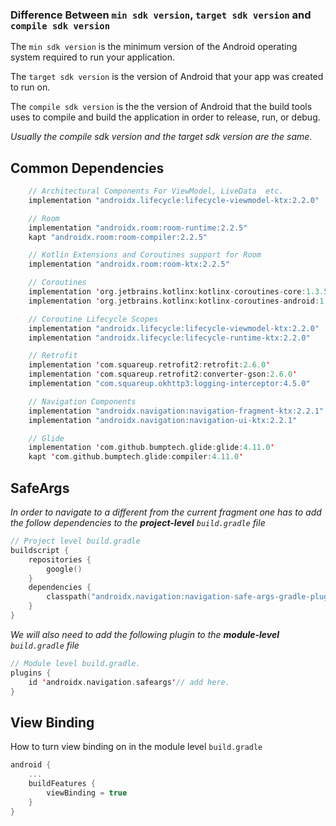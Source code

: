 ### Difference Between `min sdk version`, `target sdk version` and `compile sdk version`

The `min sdk version` is the minimum version of the Android operating system required to run your application.

The `target sdk version` is the version of Android that your app was created to run on.

The `compile sdk version` is the the version of Android that the build tools uses to compile and build the application in order to release, run, or debug.

*Usually the compile sdk version and the target sdk version are the same.*

## Common Dependencies

```kotlin 
    // Architectural Components For ViewModel, LiveData  etc.
    implementation "androidx.lifecycle:lifecycle-viewmodel-ktx:2.2.0"

    // Room
    implementation "androidx.room:room-runtime:2.2.5"
    kapt "androidx.room:room-compiler:2.2.5"

    // Kotlin Extensions and Coroutines support for Room
    implementation "androidx.room:room-ktx:2.2.5"

    // Coroutines
    implementation 'org.jetbrains.kotlinx:kotlinx-coroutines-core:1.3.5'
    implementation 'org.jetbrains.kotlinx:kotlinx-coroutines-android:1.3.5'

    // Coroutine Lifecycle Scopes
    implementation "androidx.lifecycle:lifecycle-viewmodel-ktx:2.2.0"
    implementation "androidx.lifecycle:lifecycle-runtime-ktx:2.2.0"

    // Retrofit
    implementation 'com.squareup.retrofit2:retrofit:2.6.0'
    implementation 'com.squareup.retrofit2:converter-gson:2.6.0'
    implementation "com.squareup.okhttp3:logging-interceptor:4.5.0"

    // Navigation Components
    implementation "androidx.navigation:navigation-fragment-ktx:2.2.1"
    implementation "androidx.navigation:navigation-ui-ktx:2.2.1"

    // Glide
    implementation 'com.github.bumptech.glide:glide:4.11.0'
    kapt 'com.github.bumptech.glide:compiler:4.11.0'
```
## SafeArgs

*In order to navigate to a different from the current fragment one has to add the follow dependencies to the **project-level** `build.gradle` file*

```kotlin
// Project level build.gradle 
buildscript {
    repositories {
        google()
    }
    dependencies {
        classpath("androidx.navigation:navigation-safe-args-gradle-plugin:$nav_version") //add here.
    }
}
```

*We will also need to add the following plugin to the **module-level** `build.gradle` file*

```kotlin
// Module level build.gradle.
plugins {
    id 'androidx.navigation.safeargs'// add here.
}
```

## View Binding

How to turn view binding on in the module level `build.gradle`

```kotlin
android {
    ...
    buildFeatures {
        viewBinding = true
    }
}
```


